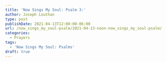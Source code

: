 ```yaml
---
title: 'Now Sings My Soul: Psalm 3:'
author: Joseph Louthan
type: post
publishDate: 2021-04-13T12:00:00-06:00
url: /now_sings_my_soul-psalm/2021-04-13-noon-now_sings_my_soul-psalm/
categories:
  - Prayers
tags:
  - 'Now Sings My Soul: Psalms'
draft: true
---
```

<pre>
<div style="font-variant: small-caps;">

</div>

</pre>
